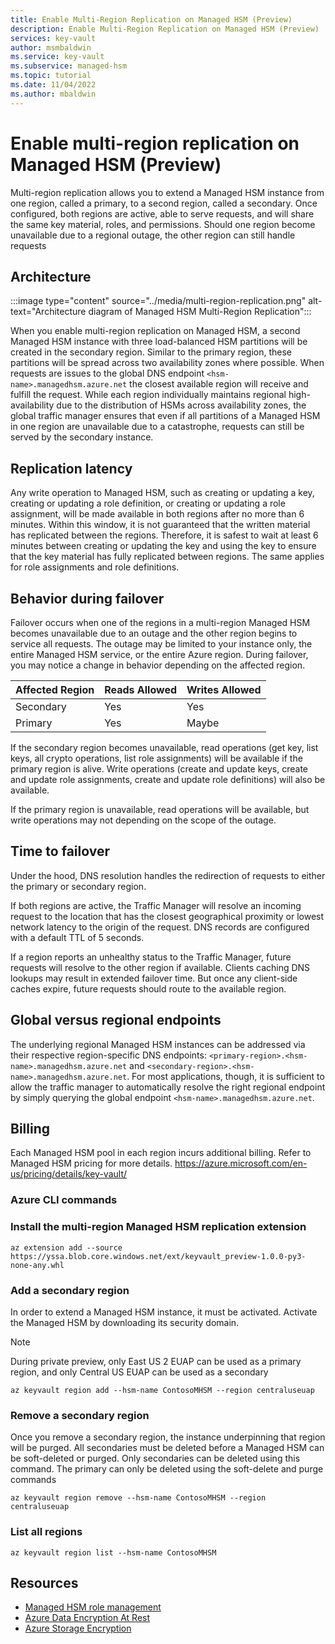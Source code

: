 ```yaml
---
title: Enable Multi-Region Replication on Managed HSM (Preview)
description: Enable Multi-Region Replication on Managed HSM (Preview)
services: key-vault
author: msmbaldwin
ms.service: key-vault
ms.subservice: managed-hsm
ms.topic: tutorial
ms.date: 11/04/2022
ms.author: mbaldwin
---
```

# Enable multi-region replication on Managed HSM (Preview)

Multi-region replication allows you to extend a Managed HSM instance from one region, called a primary, to a second region, called a secondary. Once configured, both regions are active, able to serve requests, and will share the same key material, roles, and permissions. Should one region become unavailable due to a regional outage, the other region can still handle requests

## Architecture

:::image type="content" source="../media/multi-region-replication.png" alt-text="Architecture diagram of Managed HSM Multi-Region Replication":::

When you enable multi-region replication on Managed HSM, a second Managed HSM instance with three load-balanced HSM partitions will be created in the secondary region. Similar to the primary region, these partitions will be spread across two availability zones where possible. When requests are issues to the global DNS endpoint `<hsm-name>.managedhsm.azure.net` the closest available region will receive and fulfill the request. While each region individually maintains regional high-availability due to the distribution of HSMs across availability zones, the global traffic manager ensures that even if all partitions of a Managed HSM in one region are unavailable due to a catastrophe, requests can still be served by the secondary instance.

## Replication latency

Any write operation to Managed HSM, such as creating or updating a key, creating or updating a role definition, or creating or updating a role assignment, will be made available in both regions after no more than 6 minutes. Within this window, it is not guaranteed that the written material has replicated between the regions. Therefore, it is safest to wait at least 6 minutes between creating or updating the key and using the key to ensure that the key material has fully replicated between regions. The same applies for role assignments and role definitions.

## Behavior during failover

Failover occurs when one of the regions in a multi-region Managed HSM becomes unavailable due to an outage and the other region begins to service all requests. The outage may be limited to your instance only, the entire Managed HSM service, or the entire Azure region. During failover, you may notice a change in behavior depending on the affected region.

| Affected Region | Reads Allowed | Writes Allowed |
|--|--|--|
| Secondary | Yes | Yes |
| Primary | Yes | Maybe |

If the secondary region becomes unavailable, read operations (get key, list keys, all crypto operations, list role assignments) will be available if the primary region is alive. Write operations (create and update keys, create and update role assignments, create and update role definitions) will also be available.

If the primary region is unavailable, read operations will be available, but write operations may not depending on the scope of the outage.

## Time to failover

Under the hood, DNS resolution handles the redirection of requests to either the primary or secondary region.

If both regions are active, the Traffic Manager will resolve an incoming request to the location that has the closest geographical proximity or lowest network latency to the origin of the request. DNS records are configured with a default TTL of 5 seconds.

If a region reports an unhealthy status to the Traffic Manager, future requests will resolve to the other region if available. Clients caching DNS lookups may result in extended failover time. But once any client-side caches expire, future requests should route to the available region.

## Global versus regional endpoints

The underlying regional Managed HSM instances can be addressed via their respective region-specific DNS endpoints: `<primary-region>.<hsm-name>.managedhsm.azure.net` and `<secondary-region>.<hsm-name>.managedhsm.azure.net`. For most applications, though, it is sufficient to allow the traffic manager to automatically resolve the right regional endpoint by simply querying the global endpoint `<hsm-name>.managedhsm.azure.net`.

## Billing

Each Managed HSM pool in each region incurs additional billing. Refer to Managed HSM pricing for more details.
https://azure.microsoft.com/en-us/pricing/details/key-vault/

### Azure CLI commands

### Install the multi-region Managed HSM replication extension

```azurecli-interactive
az extension add --source https://yssa.blob.core.windows.net/ext/keyvault_preview-1.0.0-py3-none-any.whl
```

### Add a secondary region

In order to extend a Managed HSM instance, it must be activated. Activate the Managed HSM by downloading its security domain.

> [!NOTE]
> During private preview, only East US 2 EUAP can be used as a primary region, and only Central US EUAP can be used as a secondary

```azurecli-interactive
az keyvault region add --hsm-name ContosoMHSM --region centraluseuap
```

### Remove a secondary region

Once you remove a secondary region, the instance underpinning that region will be purged. All secondaries must be deleted before a Managed HSM can be soft-deleted or purged. Only secondaries can be deleted using this command. The primary can only be deleted using the soft-delete and purge commands

```azurecli-interactive
az keyvault region remove --hsm-name ContosoMHSM --region centraluseuap
```

### List all regions

```azurecli-interactive
az keyvault region list --hsm-name ContosoMHSM
```

## Resources

- [Managed HSM role management](role-management.md)
- [Azure Data Encryption At Rest](../../security/fundamentals/encryption-atrest.md)
- [Azure Storage Encryption](../../storage/common/storage-service-encryption.md)
